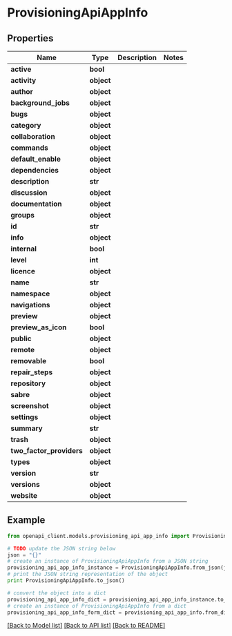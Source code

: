 # ProvisioningApiAppInfo


## Properties
Name | Type | Description | Notes
------------ | ------------- | ------------- | -------------
**active** | **bool** |  | 
**activity** | **object** |  | 
**author** | **object** |  | 
**background_jobs** | **object** |  | 
**bugs** | **object** |  | 
**category** | **object** |  | 
**collaboration** | **object** |  | 
**commands** | **object** |  | 
**default_enable** | **object** |  | 
**dependencies** | **object** |  | 
**description** | **str** |  | 
**discussion** | **object** |  | 
**documentation** | **object** |  | 
**groups** | **object** |  | 
**id** | **str** |  | 
**info** | **object** |  | 
**internal** | **bool** |  | 
**level** | **int** |  | 
**licence** | **object** |  | 
**name** | **str** |  | 
**namespace** | **object** |  | 
**navigations** | **object** |  | 
**preview** | **object** |  | 
**preview_as_icon** | **bool** |  | 
**public** | **object** |  | 
**remote** | **object** |  | 
**removable** | **bool** |  | 
**repair_steps** | **object** |  | 
**repository** | **object** |  | 
**sabre** | **object** |  | 
**screenshot** | **object** |  | 
**settings** | **object** |  | 
**summary** | **str** |  | 
**trash** | **object** |  | 
**two_factor_providers** | **object** |  | 
**types** | **object** |  | 
**version** | **str** |  | 
**versions** | **object** |  | 
**website** | **object** |  | 

## Example

```python
from openapi_client.models.provisioning_api_app_info import ProvisioningApiAppInfo

# TODO update the JSON string below
json = "{}"
# create an instance of ProvisioningApiAppInfo from a JSON string
provisioning_api_app_info_instance = ProvisioningApiAppInfo.from_json(json)
# print the JSON string representation of the object
print ProvisioningApiAppInfo.to_json()

# convert the object into a dict
provisioning_api_app_info_dict = provisioning_api_app_info_instance.to_dict()
# create an instance of ProvisioningApiAppInfo from a dict
provisioning_api_app_info_form_dict = provisioning_api_app_info.from_dict(provisioning_api_app_info_dict)
```
[[Back to Model list]](../README.md#documentation-for-models) [[Back to API list]](../README.md#documentation-for-api-endpoints) [[Back to README]](../README.md)


